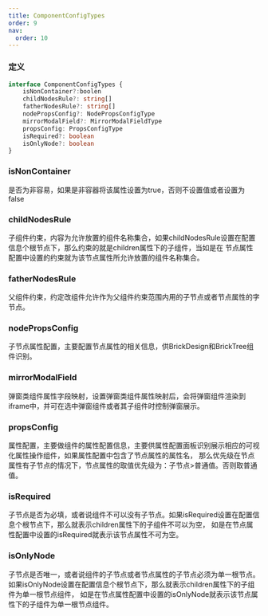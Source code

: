 ```yaml
---
title: ComponentConfigTypes
order: 9
nav:
  order: 10
---
```


### 定义
```ts
interface ComponentConfigTypes {
    isNonContainer?:boolen
	childNodesRule?: string[]
	fatherNodesRule?: string[]
	nodePropsConfig?: NodePropsConfigType
	mirrorModalField?: MirrorModalFieldType
	propsConfig: PropsConfigType
    isRequired?: boolean
	isOnlyNode?: boolean
}

```
### isNonContainer
是否为非容易，如果是非容器将该属性设置为true，否则不设置值或者设置为false
### childNodesRule
子组件约束，内容为允许放置的组件名称集合，如果childNodesRule设置在配置信息个根节点下，那么约束的就是children属性下的子组件，当如是在
节点属性配置中设置的约束就为该节点属性所允许放置的组件名称集合。
### fatherNodesRule
父组件约束，约定改组件允许作为父组件约束范围内用的子节点或者节点属性的字节点。

### nodePropsConfig
子节点属性配置，主要配置节点属性的相关信息，供BrickDesign和BrickTree组件识别。

### mirrorModalField
弹窗类组件属性字段映射，设置弹窗类组件属性映射后，会将弹窗组件渲染到iframe中，并可在选中弹窗组件或者其子组件时控制弹窗展示。
### propsConfig
属性配置，主要做组件的属性配置信息，主要供属性配置面板识别展示相应的可视化属性操作组件，如果属性配置中包含了节点属性的属性名，
那么优先级在节点属性有子节点的情况下，节点属性的取值优先级为：子节点>普通值。否则取普通值。
### isRequired
子节点是否为必填，或者说组件不可以没有子节点。如果isRequired设置在配置信息个根节点下，那么就表示children属性下的子组件不可以为空，
如是在节点属性配置中设置的isRequired就表示该节点属性不可为空。
### isOnlyNode
子节点是否唯一，或者说组件的子节点或者节点属性的子节点必须为单一根节点。如果isOnlyNode设置在配置信息个根节点下，那么就表示children属性下的子组件为单一根节点组件，
如是在节点属性配置中设置的isOnlyNode就表示该节点属性下的子组件为单一根节点组件。


